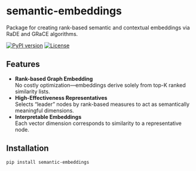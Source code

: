 # semantic-embeddings

Package for creating rank-based semantic and contextual embeddings via RaDE and GRaCE algorithms.

[![PyPI version](https://img.shields.io/pypi/v/semantic-embeddings.svg)](https://pypi.org/project/semantic-embeddings/)
[![License](https://img.shields.io/pypi/l/semantic-embeddings.svg)](https://github.com/SeuUsuario/semantic-embeddings/blob/main/LICENSE)


## Features

- **Rank-based Graph Embedding**  
  No costly optimization—embeddings derive solely from top-K ranked similarity lists.
- **High-Effectiveness Representatives**  
  Selects “leader” nodes by rank-based measures to act as semantically meaningful dimensions.
- **Interpretable Embeddings**  
  Each vector dimension corresponds to similarity to a representative node.

## Installation

```bash
pip install semantic-embeddings
